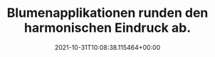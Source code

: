 ---
date: '2021-10-31T10:08:38.115464+00:00'
found_at: '2014-12-26'
found_url: http://www.qvc.de/V%C3%B6gel-auf-Ast-Porzellan.product.505007.html?orisc=DRIL&sc=505007-DRIL&cm_sp=VIEWPOSITION-_-21-_-505007
title: Blumenapplikationen runden den harmonischen Eindruck ab.
---